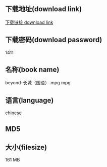 ## 下载地址(download link)
[下载链接 download link](https://voluble-croquembouche-d321dc.netlify.app/?s=beyond-%E9%95%BF%E5%9F%8E%EF%BC%88%E5%9B%BD%E8%AF%AD%EF%BC%89.mpg)

## 下载密码(download password)
1411

## 名称(book name)
beyond-长城（国语）.mpg.mpg

## 语言(language)
chinese

## MD5


## 大小(filesize)
161 MB
